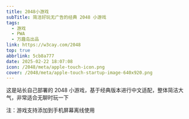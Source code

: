 ```yaml
---
title: 2048小游戏
subTitle: 简洁好玩无广告的经典 2048 小游戏
tags:
  - 游戏
  - PWA
  - 万趣岛出品
link: https://w3cay.com/2048
top: true
abbrlink: 5cb8a777
date: 2025-02-22 18:07:08
icon: /2048/meta/apple-touch-icon.png
cover: /2048/meta/apple-touch-startup-image-640x920.png
---
```


这是站长自己部署的 2048 小游戏，基于经典版本进行中文适配，整体简洁大气，非常适合无聊时玩一下

注：游戏支持添加到手机屏幕离线使用